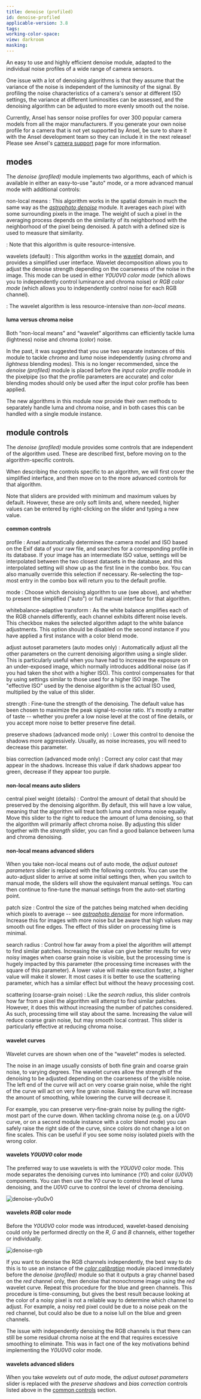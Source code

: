 ```yaml
---
title: denoise (profiled)
id: denoise-profiled
applicable-version: 3.8
tags:
working-color-space:
view: darkroom
masking:
---
```


An easy to use and highly efficient denoise module, adapted to the individual noise profiles of a wide range of camera sensors.

One issue with a lot of denoising algorithms is that they assume that the variance of the noise is independent of the luminosity of the signal. By profiling the noise characteristics of a camera's sensor at different ISO settings, the variance at different luminosities can be assessed, and the denoising algorithm can be adjusted to more evenly smooth out the noise.

Currently, Ansel has sensor noise profiles for over 300 popular camera models from all the major manufacturers. If you generate your own noise profile for a camera that is not yet supported by Ansel, be sure to share it with the Ansel development team so they can include it in the next release! Please see Ansel's [camera support](https://github.com/Ansel-org/Ansel/wiki/Camera-support) page for more information.

## modes

The _denoise (profiled)_ module implements two algorithms, each of which is available in either an easy-to-use "auto" mode, or a more advanced manual mode with additional controls:

non-local means
: This algorithm works in the spatial domain in much the same way as the [_astrophoto denoise_](./astrophoto-denoise.md) module. It averages each pixel with some surrounding pixels in the image. The weight of such a pixel in the averaging process depends on the similarity of its neighborhood with the neighborhood of the pixel being denoised. A patch with a defined size is used to measure that similarity.

: Note that this algorithm is quite resource-intensive.

wavelets (default)
: This algorithm works in the [wavelet](../../darkroom/processing-modules/wavelets.md) domain, and provides a simplified user interface. Wavelet decomposition allows you to adjust the denoise strength depending on the coarseness of the noise in the image. This mode can be used in either _Y0U0V0 color mode_ (which allows you to independently control luminance and chroma noise) or _RGB color mode_ (which allows you to independently control noise for each RGB channel).

: The wavelet algorithm is less resource-intensive than _non-local means_.

#### luma versus chroma noise

Both “non-local means” and “wavelet” algorithms can efficiently tackle luma (lightness) noise and chroma (color) noise.

In the past, it was suggested that you use two separate instances of this module to tackle _chroma_ and _luma_ noise independently (using _chroma_ and _lightness_ blending modes). This is no longer recommended, since the _denoise (profiled)_ module is placed before the _input color profile_ module in the pixelpipe (so that the profile parameters are accurate) and color blending modes should only be used after the input color profile has been applied.

The new algorithms in this module now provide their own methods to separately handle luma and chroma noise, and in both cases this can be handled with a single module instance.

## module controls

The _denoise (profiled)_ module provides some controls that are independent of the algorithm used. These are described first, before moving on to the algorithm-specific controls.

When describing the controls specific to an algorithm, we will first cover the simplified interface, and then move on to the more advanced controls for that algorithm.

Note that sliders are provided with minimum and maximum values by default. However, these are only soft limits and, where needed, higher values can be entered by right-clicking on the slider and typing a new value.

#### common controls

profile
: Ansel automatically determines the camera model and ISO based on the Exif data of your raw file, and searches for a corresponding profile in its database. If your image has an intermediate ISO value, settings will be interpolated between the two closest datasets in the database, and this interpolated setting will show up as the first line in the combo box. You can also manually override this selection if necessary. Re-selecting the top-most entry in the combo box will return you to the default profile.

mode
: Choose which denoising algorithm to use (see above), and whether to present the simplified ("auto") or full manual interface for that algorithm.

whitebalance-adaptive transform
: As the white balance amplifies each of the RGB channels differently, each channel exhibits different noise levels. This checkbox makes the selected algorithm adapt to the white balance adjustments. This option should be disabled on the second instance if you have applied a first instance with a color blend mode.

adjust autoset parameters (auto modes only)
: Automatically adjust all the other parameters on the current denoising algorithm using a single slider. This is particularly useful when you have had to increase the exposure on an under-exposed image, which normally introduces additional noise (as if you had taken the shot with a higher ISO). This control compensates for that by using settings similar to those used for a higher ISO image. The "effective ISO" used by the denoise algorithm is the actual ISO used, multiplied by the value of this slider.

strength
: Fine-tune the strength of the denoising. The default value has been chosen to maximize the peak signal-to-noise ratio. It's mostly a matter of taste -- whether you prefer a low noise level at the cost of fine details, or you accept more noise to better preserve fine detail.

preserve shadows (advanced mode only)
: Lower this control to denoise the shadows more aggressively. Usually, as noise increases, you will need to decrease this parameter.

bias correction (advanced mode only)
: Correct any color cast that may appear in the shadows. Increase this value if dark shadows appear too green, decrease if they appear too purple.

#### non-local means auto sliders

central pixel weight (details)
: Control the amount of detail that should be preserved by the denoising algorithm. By default, this will have a low value, meaning that the algorithm will treat both luma and chroma noise equally. Move this slider to the right to reduce the amount of luma denoising, so that the algorithm will primarily affect chroma noise. By adjusting this slider together with the _strength_ slider, you can find a good balance between luma and chroma denoising.

#### non-local means advanced sliders

When you take non-local means out of auto mode, the _adjust autoset parameters_ slider is replaced with the following controls. You can use the auto-adjust slider to arrive at some initial settings then, when you switch to manual mode, the sliders will show the equivalent manual settings. You can then continue to fine-tune the manual settings from the auto-set starting point.

patch size
: Control the size of the patches being matched when deciding which pixels to average -- see [_astrophoto denoise_](./astrophoto-denoise.md) for more information. Increase this for images with more noise but be aware that high values may smooth out fine edges. The effect of this slider on processing time is minimal.

search radius
: Control how far away from a pixel the algorithm will attempt to find similar patches. Increasing the value can give better results for very noisy images when coarse grain noise is visible, but the processing time is hugely impacted by this parameter (the processing time increases with the square of this parameter). A lower value will make execution faster, a higher value will make it slower. It most cases it is better to use the scattering parameter, which has a similar effect but without the heavy processing cost.

scattering (coarse-grain noise)
: Like the _search radius_, this slider controls how far from a pixel the algorithm will attempt to find similar patches. However, it does this without increasing the number of patches considered. As such, processing time will stay about the same. Increasing the value will reduce coarse grain noise, but may smooth local contrast. This slider is particularly effective at reducing chroma noise.

#### wavelet curves

Wavelet curves are shown when one of the “wavelet” modes is selected.

The noise in an image usually consists of both fine grain and coarse grain noise, to varying degrees. The wavelet curves allow the strength of the denoising to be adjusted depending on the coarseness of the visible noise. The left end of the curve will act on very coarse grain noise, while the right of the curve will act on very fine grain noise. Raising the curve will increase the amount of smoothing, while lowering the curve will decrease it.

For example, you can preserve very-fine-grain noise by pulling the right-most part of the curve down. When tackling chroma noise (e.g. on a U0V0 curve, or on a second module instance with a color blend mode) you can safely raise the right side of the curve, since colors do not change a lot on fine scales. This can be useful if you see some noisy isolated pixels with the wrong color.

#### wavelets _Y0U0V0_ color mode

The preferred way to use wavelets is with the _Y0U0V0_ color mode. This mode separates the denoising curves into luminance (_Y0_) and color (_U0V0_) components. You can then use the _Y0_ curve to control the level of luma denoising, and the _U0V0_ curve to control the level of chroma denoising.

![denoise-y0u0v0](./denoise-profiled/denoise-y0u0v0.png#w33)

#### wavelets _RGB_ color mode

Before the _Y0U0V0_ color mode was introduced, wavelet-based denoising could only be performed directly on the _R_, _G_ and _B_ channels, either together or individually.

![denoise-rgb](./denoise-profiled/denoise-rgb.png#w33)

If you want to denoise the RGB channels independently, the best way to do this is to use an instance of the [_color calibration_](./color-calibration.md) module placed immediately before the _denoise (profiled)_ module so that it outputs a gray channel based on the _red_ channel only, then denoise that monochrome image using the _red_ wavelet curve. Repeat this procedure for the blue and green channels. This procedure is time-consuming, but gives the best result because looking at the color of a noisy pixel is not a reliable way to determine which channel to adjust. For example, a noisy red pixel could be due to a noise peak on the red channel, but could also be due to a noise lull on the blue and green channels.

The issue with independently denoising the RGB channels is that there can still be some residual chroma noise at the end that requires excessive smoothing to eliminate. This was in fact one of the key motivations behind implementing the _Y0U0V0_ color mode.

#### wavelets advanced sliders

When you take _wavelets_ out of _auto_ mode, the _adjust autoset parameters_ slider is replaced with the _preserve shadows_ and _bias correction_ controls listed above in the [common controls](#common-controls) section.
